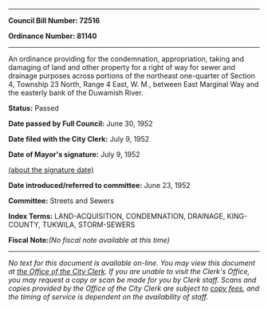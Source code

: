 

********

**Council Bill Number: 72516**
   
**Ordinance Number: 81140**
********

 An ordinance providing for the condemnation, appropriation, taking and damaging of land and other property for a right of way for sewer and drainage purposes across portions of the northeast one-quarter of Section 4, Township 23 North, Range 4 East, W. M., between East Marginal Way and the easterly bank of the Duwamish River.

**Status:** Passed
   
**Date passed by Full Council:** June 30, 1952
   
**Date filed with the City Clerk:** July 9, 1952
   
**Date of Mayor's signature:** July 9, 1952
   
[(about the signature date)](/~public/approvaldate.htm)
   
   
   
**Date introduced/referred to committee:** June 23, 1952
   
**Committee:** Streets and Sewers
   
   
**Index Terms:** LAND-ACQUISITION, CONDEMNATION, DRAINAGE, KING-COUNTY, TUKWILA, STORM-SEWERS

**Fiscal Note:**_(No fiscal note available at this time)_
********

_No text for this document is available on-line. You may view this document at [the Office of the City Clerk](http://www.seattle.gov/leg/clerk/contactUs.htm). If you are unable to visit the Clerk's Office, you may request a copy or scan be made for you by Clerk staff. Scans and copies provided by the Office of the City Clerk are subject to [copy fees](http://clerk.seattle.gov/~public/clerkfees.htm), and the timing of service is dependent on the availability of staff._

